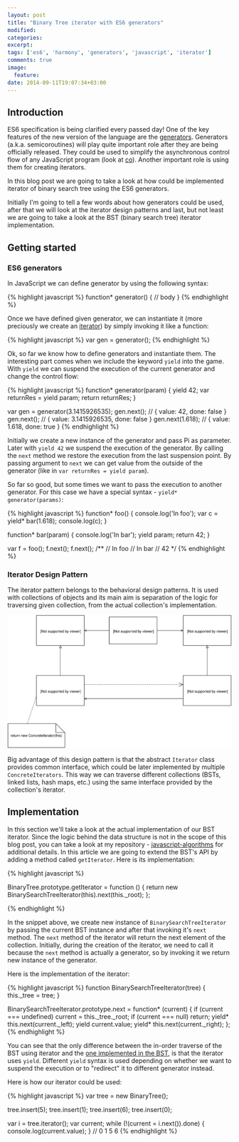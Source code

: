 ```yaml
---
layout: post
title: "Binary Tree iterator with ES6 generators"
modified:
categories: 
excerpt:
tags: ['es6', 'harmony', 'generators', 'javascript', 'iterator']
comments: true
image:
  feature:
date: 2014-09-11T19:07:34+03:00
---
```


## Introduction

ES6 specification is being clarified every passed day! One of the key features of the new version of the language are the [generators](https://en.wikipedia.org/wiki/Generator_(computer_programming)).
Generators (a.k.a. semicoroutines) will play quite important role after they are being officially released. They could be used to simplify the asynchronous control flow of any JavaScript program (look at [co](https://github.com/visionmedia/co)). Another important role is using them for creating iterators.

In this blog post we are going to take a look at how could be implemented iterator of binary search tree using the ES6 generators.

Initially I'm going to tell a few words about how generators could be used, after that we will look at the iterator design patterns and last, but not least we are going to take a look at the BST (binary search tree) iterator implementation.

## Getting started

### ES6 generators

In JavaScript we can define generator by using the following syntax:

{% highlight javascript %}
function* generator() {
  // body
}
{% endhighlight %}

Once we have defined given generator, we can instantiate it (more preciously we create an [iterator](http://en.wikipedia.org/wiki/Generator_(computer_programming)#Uses)) by simply invoking it like a function:

{% highlight javascript %}
var gen = generator();
{% endhighlight %}

Ok, so far we know how to define generators and instantiate them. The interesting part comes when we include the keyword `yield` into the game. With `yield` we can suspend the execution of the current generator and change the control flow:

{% highlight javascript %}
function* generator(param) {
  yield 42;
  var returnRes = yield param;
  return returnRes;
}

var gen = generator(3.1415926535);
gen.next(); // { value: 42, done: false }
gen.next(); // { value: 3.1415926535, done: false }
gen.next(1.618); // { value: 1.618, done: true }
{% endhighlight %}

Initially we create a new instance of the generator and pass Pi as parameter. Later with `yield 42` we suspend the execution of the generator. By calling the `next` method we restore the execution from the last suspension point. By passing argument to `next` we can get value from the outside of the generator (like in `var returnRes = yield param`).

So far so good, but some times we want to pass the execution to another generator. For this case we have a special syntax - `yield* generator(params)`:

{% highlight javascript %}
function* foo() {
  console.log('In foo');
  var c = yield* bar(1.618);
  console.log(c);
}

function* bar(param) {
  console.log('In bar');
  yield param;
  return 42;
}

var f = foo();
f.next();
f.next();
/**
  // In foo
  // In bar
  // 42
*/
{% endhighlight %}

### Iterator Design Pattern

The iterator pattern belongs to the behavioral design patterns. It is used with collections of objects and its main aim is separation of the logic for traversing given collection, from the actual collection's implementation.

!["Iterator"](/images/patterns/behavioral/iterator.svg "Iterator")

Big advantage of this design pattern is that the abstract `Iterator` class provides common interface, which could be later implemented by multiple `ConcreteIterators`. This way we can traverse different collections (BSTs, linked lists, hash maps, etc.) using the same interface provided by the collection's iterator.

## Implementation

In this section we'll take a look at the actual implementation of our BST iterator. Since the logic behind the data structure is not in the scope of this blog post, you can take a look at my repository - [javascript-algorithms](https://github.com/mgechev/javascript-algorithms/blob/master/src/data-structures/binary-search-tree.js) for additional details.
In this article we are going to extend the BST's API by adding a method called `getIterator`.
Here is its implementation:

{% highlight javascript %}

BinaryTree.prototype.getIterator = function () {
  return new BinarySearchTreeIterator(this).next(this._root);
};

{% endhighlight %}

In the snippet above, we create new instance of `BinarySearchTreeIterator` by passing the current BST instance and after that invoking it's `next` method. The `next` method of the iterator will return the next element of the collection. Initially, during the creation of the iterator, we need to call it because the `next` method is actually a generator, so by invoking it we return new instance of the generator.

Here is the implementation of the iterator:

{% highlight javascript %}
function BinarySearchTreeIterator(tree) {
  this._tree = tree;
}

BinarySearchTreeIterator.prototype.next = function* (current) {
  if (current === undefined)
    current = this._tree._root;
  if (current === null)
    return;
  yield* this.next(current._left);
  yield current.value;
  yield* this.next(current._right);
};
{% endhighlight %}

You can see that the only difference between the in-order traverse of the BST using iterator and the [one implemented in the BST](https://github.com/mgechev/javascript-algorithms/blob/master/src/data-structures/binary-search-tree.js#L65-L72), is that the iterator uses `yield`. Different `yield` syntax is used depending on whether we want to suspend the execution or to "redirect" it to different generator instead.

Here is how our iterator could be used:

{% highlight javascript %}
var tree = new BinaryTree();

tree.insert(5);
tree.insert(1);
tree.insert(6);
tree.insert(0);

var i = tree.iterator();
var current;
while (!(current = i.next()).done) {
  console.log(current.value);
}
// 0 1 5 6
{% endhighlight %}
